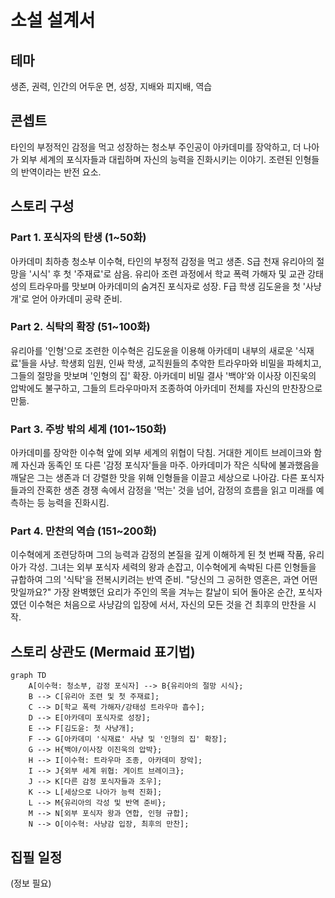 # 소설 설계서

## 테마
생존, 권력, 인간의 어두운 면, 성장, 지배와 피지배, 역습

## 콘셉트
타인의 부정적인 감정을 먹고 성장하는 청소부 주인공이 아카데미를 장악하고, 더 나아가 외부 세계의 포식자들과 대립하며 자신의 능력을 진화시키는 이야기. 조련된 인형들의 반역이라는 반전 요소.

## 스토리 구성
### Part 1. 포식자의 탄생 (1~50화)
아카데미 최하층 청소부 이수혁, 타인의 부정적 감정을 먹고 생존. S급 천재 유리아의 절망을 '시식' 후 첫 '주재료'로 삼음. 유리아 조련 과정에서 학교 폭력 가해자 및 교관 강태성의 트라우마를 맛보며 아카데미의 숨겨진 포식자로 성장. F급 학생 김도윤을 첫 '사냥개'로 얻어 아카데미 공략 준비.

### Part 2. 식탁의 확장 (51~100화)
유리아를 '인형'으로 조련한 이수혁은 김도윤을 이용해 아카데미 내부의 새로운 '식재료'들을 사냥. 학생회 임원, 인싸 학생, 교직원들의 추악한 트라우마와 비밀을 파헤치고, 그들의 절망을 맛보며 '인형의 집' 확장. 아카데미 비밀 결사 '백야'와 이사장 이진욱의 압박에도 불구하고, 그들의 트라우마마저 조종하여 아카데미 전체를 자신의 만찬장으로 만듦.

### Part 3. 주방 밖의 세계 (101~150화)
아카데미를 장악한 이수혁 앞에 외부 세계의 위협이 닥침. 거대한 게이트 브레이크와 함께 자신과 동족인 또 다른 '감정 포식자'들을 마주. 아카데미가 작은 식탁에 불과했음을 깨달은 그는 생존과 더 강렬한 맛을 위해 인형들을 이끌고 세상으로 나아감. 다른 포식자들과의 잔혹한 생존 경쟁 속에서 감정을 '먹는' 것을 넘어, 감정의 흐름을 읽고 미래를 예측하는 등 능력을 진화시킴.

### Part 4. 만찬의 역습 (151~200화)
이수혁에게 조련당하며 그의 능력과 감정의 본질을 깊게 이해하게 된 첫 번째 작품, 유리아가 각성. 그녀는 외부 포식자 세력의 왕과 손잡고, 이수혁에게 속박된 다른 인형들을 규합하여 그의 '식탁'을 전복시키려는 반역 준비. "당신의 그 공허한 영혼은, 과연 어떤 맛일까요?" 가장 완벽했던 요리가 주인의 목을 겨누는 칼날이 되어 돌아온 순간, 포식자였던 이수혁은 처음으로 사냥감의 입장에 서서, 자신의 모든 것을 건 최후의 만찬을 시작.

## 스토리 상관도 (Mermaid 표기법)
```mermaid
graph TD
    A[이수혁: 청소부, 감정 포식자] --> B{유리아의 절망 시식};
    B --> C[유리아 조련 및 첫 주재료];
    C --> D[학교 폭력 가해자/강태성 트라우마 흡수];
    D --> E[아카데미 포식자로 성장];
    E --> F[김도윤: 첫 사냥개];
    F --> G[아카데미 '식재료' 사냥 및 '인형의 집' 확장];
    G --> H{백야/이사장 이진욱의 압박};
    H --> I[이수혁: 트라우마 조종, 아카데미 장악];
    I --> J{외부 세계 위협: 게이트 브레이크};
    J --> K[다른 감정 포식자들과 조우];
    K --> L[세상으로 나아가 능력 진화];
    L --> M{유리아의 각성 및 반역 준비};
    M --> N[외부 포식자 왕과 연합, 인형 규합];
    N --> O[이수혁: 사냥감 입장, 최후의 만찬];
```

## 집필 일정
(정보 필요)